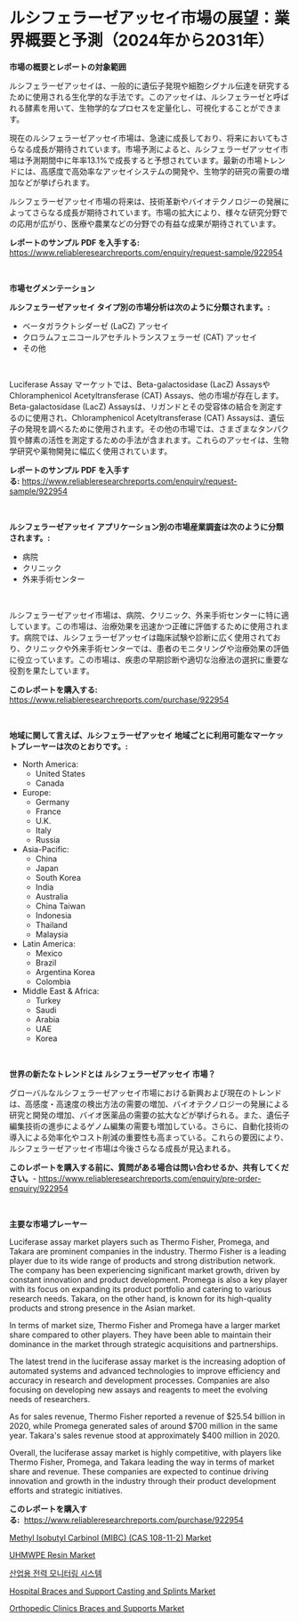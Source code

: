 <p><h1>ルシフェラーゼアッセイ市場の展望：業界概要と予測（2024年から2031年）</h1></p><p><strong>市場の概要とレポートの対象範囲</strong></p>
<p><p>ルシフェラーゼアッセイは、一般的に遺伝子発現や細胞シグナル伝達を研究するために使用される生化学的な手法です。このアッセイは、ルシフェラーゼと呼ばれる酵素を用いて、生物学的なプロセスを定量化し、可視化することができます。</p><p>現在のルシフェラーゼアッセイ市場は、急速に成長しており、将来においてもさらなる成長が期待されています。市場予測によると、ルシフェラーゼアッセイ市場は予測期間中に年率13.1%で成長すると予想されています。最新の市場トレンドには、高感度で高効率なアッセイシステムの開発や、生物学的研究の需要の増加などが挙げられます。</p><p>ルシフェラーゼアッセイ市場の将来は、技術革新やバイオテクノロジーの発展によってさらなる成長が期待されています。市場の拡大により、様々な研究分野での応用が広がり、医療や農業などの分野での有益な成果が期待されています。</p></p>
<p><strong>レポートのサンプル PDF を入手する:</strong> <a href="https://www.reliableresearchreports.com/enquiry/request-sample/922954">https://www.reliableresearchreports.com/enquiry/request-sample/922954</a></p>
<p>&nbsp;</p>
<p><strong>市場セグメンテーション</strong></p>
<p><strong>ルシフェラーゼアッセイ タイプ別の市場分析は次のように分類されます。:</strong></p>
<p><ul><li>ベータガラクトシダーゼ (LaCZ) アッセイ</li><li>クロラムフェニコールアセチルトランスフェラーゼ (CAT) アッセイ</li><li>その他</li></ul></p>
<p>&nbsp;</p>
<p><p>Luciferase Assay マーケットでは、Beta-galactosidase (LacZ) AssaysやChloramphenicol Acetyltransferase (CAT) Assays、他の市場が存在します。Beta-galactosidase (LacZ) Assaysは、リガンドとその受容体の結合を測定するのに使用され、Chloramphenicol Acetyltransferase (CAT) Assaysは、遺伝子の発現を調べるために使用されます。その他の市場では、さまざまなタンパク質や酵素の活性を測定するための手法が含まれます。これらのアッセイは、生物学研究や薬物開発に幅広く使用されています。</p></p>
<p><strong>レポートのサンプル PDF を入手する:</strong>&nbsp;<a href="https://www.reliableresearchreports.com/enquiry/request-sample/922954">https://www.reliableresearchreports.com/enquiry/request-sample/922954</a></p>
<p>&nbsp;</p>
<p><strong> ルシフェラーゼアッセイ アプリケーション別の市場産業調査は次のように分類されます。:</strong></p>
<p><ul><li>病院</li><li>クリニック</li><li>外来手術センター</li></ul></p>
<p>&nbsp;</p>
<p><p>ルシフェラーゼアッセイ市場は、病院、クリニック、外来手術センターに特に適しています。この市場は、治療効果を迅速かつ正確に評価するために使用されます。病院では、ルシフェラーゼアッセイは臨床試験や診断に広く使用されており、クリニックや外来手術センターでは、患者のモニタリングや治療効果の評価に役立っています。この市場は、疾患の早期診断や適切な治療法の選択に重要な役割を果たしています。</p></p>
<p><strong>このレポートを購入する:</strong>&nbsp; <a href="https://www.reliableresearchreports.com/purchase/922954">https://www.reliableresearchreports.com/purchase/922954</a></p>
<p>&nbsp;</p>
<p><strong>地域に関して言えば、ルシフェラーゼアッセイ 地域ごとに利用可能なマーケットプレーヤーは次のとおりです。:</strong></p>
<p><ul>
    <li>
        North America:
        <ul>
            <li>United States</li>
            <li>Canada</li>
        </ul>
    </li>
    <li>
        Europe:
        <ul>
            <li>Germany</li>
            <li>France</li>
            <li>U.K.</li>
            <li>Italy</li>
            <li>Russia</li>
        </ul>
    </li>
    <li>
        Asia-Pacific:
        <ul>
            <li>China</li>
            <li>Japan</li>
            <li>South Korea</li>
            <li>India</li>
            <li>Australia</li>
            <li>China Taiwan</li>
            <li>Indonesia</li>
            <li>Thailand</li>
            <li>Malaysia</li>
        </ul>
    </li>
    <li>
        Latin America:
        <ul>
            <li>Mexico</li>
            <li>Brazil</li>
            <li>Argentina Korea</li>
            <li>Colombia</li>
        </ul>
    </li>
    <li>
        Middle East & Africa:
        <ul>
            <li>Turkey</li>
            <li>Saudi</li>
            <li>Arabia</li>
            <li>UAE</li>
            <li>Korea</li>
        </ul>
    </li>
    </ul></p>
<p>&nbsp;</p>
<p><strong>世界の新たなトレンドとは ルシフェラーゼアッセイ 市場？</strong></p>
<p><p>グローバルなルシフェラーゼアッセイ市場における新興および現在のトレンドは、高感度・高速度の検出方法の需要の増加、バイオテクノロジーの発展による研究と開発の増加、バイオ医薬品の需要の拡大などが挙げられる。また、遺伝子編集技術の進歩によるゲノム編集の需要も増加している。さらに、自動化技術の導入による効率化やコスト削減の重要性も高まっている。これらの要因により、ルシフェラーゼアッセイ市場は今後さらなる成長が見込まれる。</p></p>
<p><strong>このレポートを購入する前に、質問がある場合は問い合わせるか、共有してください。</strong>- <a href="https://www.reliableresearchreports.com/enquiry/pre-order-enquiry/922954">https://www.reliableresearchreports.com/enquiry/pre-order-enquiry/922954</a></p>
<p>&nbsp;</p>
<p><strong>主要な市場プレーヤー</strong></p>
<p><p>Luciferase assay market players such as Thermo Fisher, Promega, and Takara are prominent companies in the industry. Thermo Fisher is a leading player due to its wide range of products and strong distribution network. The company has been experiencing significant market growth, driven by constant innovation and product development. Promega is also a key player with its focus on expanding its product portfolio and catering to various research needs. Takara, on the other hand, is known for its high-quality products and strong presence in the Asian market.</p><p>In terms of market size, Thermo Fisher and Promega have a larger market share compared to other players. They have been able to maintain their dominance in the market through strategic acquisitions and partnerships.</p><p>The latest trend in the luciferase assay market is the increasing adoption of automated systems and advanced technologies to improve efficiency and accuracy in research and development processes. Companies are also focusing on developing new assays and reagents to meet the evolving needs of researchers.</p><p>As for sales revenue, Thermo Fisher reported a revenue of $25.54 billion in 2020, while Promega generated sales of around $700 million in the same year. Takara's sales revenue stood at approximately $400 million in 2020.</p><p>Overall, the luciferase assay market is highly competitive, with players like Thermo Fisher, Promega, and Takara leading the way in terms of market share and revenue. These companies are expected to continue driving innovation and growth in the industry through their product development efforts and strategic initiatives.</p></p>
<p><strong>このレポートを購入する:</strong>&nbsp;&nbsp;<a href="https://www.reliableresearchreports.com/purchase/922954">https://www.reliableresearchreports.com/purchase/922954</a></p>
<p><p><a href="https://github.com/rahu1506/Market-Research-Report-List-3/blob/main/methyl-isobutyl-carbinol-mibc-cas-108-11-2-market.md">Methyl Isobutyl Carbinol (MIBC) (CAS 108-11-2) Market</a></p><p><a href="https://github.com/FassouRP/Market-Research-Report-List-3/blob/main/uhmwpe-resin-market.md">UHMWPE Resin Market</a></p><p><a href="https://github.com/laholand/Market-Research-Report-List-2/blob/main/9845647182591.md">산업용 전력 모니터링 시스템</a></p><p><a href="https://issuu.com/reportprime-2/docs/hospital-braces-and-support-casting-and-splints-ma">Hospital Braces and Support Casting and Splints Market</a></p><p><a href="https://issuu.com/reportprime-2/docs/orthopedic-clinics-braces-and-supports-market-size">Orthopedic Clinics Braces and Supports Market</a></p></p>